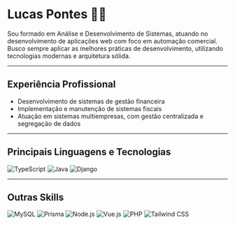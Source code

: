 # Lucas Pontes 🧙‍♂️

Sou formado em Análise e Desenvolvimento de Sistemas, atuando no desenvolvimento de aplicações web com foco em automação comercial. Busco sempre aplicar as melhores práticas de desenvolvimento, utilizando tecnologias modernas e arquitetura sólida.

---

## Experiência Profissional

- Desenvolvimento de sistemas de gestão financeira
- Implementação e manutenção de sistemas fiscais
- Atuação em sistemas multiempresas, com gestão centralizada e segregação de dados

---

## Principais Linguagens e Tecnologias

![TypeScript](https://img.shields.io/badge/TypeScript-007ACC?style=for-the-badge&logo=typescript&logoColor=white)
![Java](https://img.shields.io/badge/Java-007396?style=for-the-badge&logo=java&logoColor=white)
![Django](https://img.shields.io/badge/Django-092E20?style=for-the-badge&logo=django&logoColor=white)

---

## Outras Skills

![MySQL](https://img.shields.io/badge/MySQL-00000F?style=for-the-badge&logo=mysql&logoColor=white)
![Prisma](https://img.shields.io/badge/Prisma-3982CE?style=for-the-badge&logo=Prisma&logoColor=white)
![Node.js](https://img.shields.io/badge/Node.js-43853D?style=for-the-badge&logo=node.js&logoColor=white)
![Vue.js](https://img.shields.io/badge/Vue.js-35495E?style=for-the-badge&logo=vue.js&logoColor=4FC08D)
![PHP](https://img.shields.io/badge/PHP-777BB4?style=for-the-badge&logo=php&logoColor=white)
![Tailwind CSS](https://img.shields.io/badge/Tailwind_CSS-38B2AC?style=for-the-badge&logo=tailwind-css&logoColor=white)
